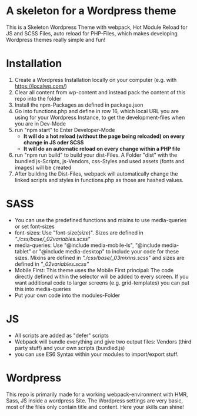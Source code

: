 # A skeleton for a Wordpress theme 
This is a Skeleton Wordpress Theme with webpack, Hot Module Reload for JS and SCSS Files, auto reload for PHP-Files, which makes developing Wordpress themes really simple and fun!

# Installation
1. Create a Wordpress Installation locally on your computer (e.g. with https://localwp.com/)
2. Clear all content from wp-content and instead pack the content of this repo into the folder
3. Install the npm-Packages as defined in package.json
4. Go into functions.php and define in row 16, which local URL you are using for your Wordpress Instance, to get the development-files when you are in Dev-Mode
5. run "npm start" to Enter Developer-Mode
   - **It will do a hot reload (without the page being reloaded) on every change in JS oder SCSS**
   - **It will do an automatic reload on every change within a PHP file**
6. run "npm run build" to build your dist-Files. A Folder "dist" with the bundled js-Scripts, js-Vendors, css-Styles and used assets (fonts and images) will be created
7. After building the Dist-Files, webpack will automatically change the linked scripts and styles in functions.php as those are hashed values.

# SASS
- You can use the predefined functions and mixins to use media-queries or set font-sizes
- font-sizes: Use "font-size(*size*)". Sizes are defined in *"./css/base/_02variables.scss"*
- media-queries: Use "@include media-mobile-ls", "@include media-tablet" or "@include media-desktop" to include your code for these sizes. Mixins are defined in *"./css/base/_03mixins.scss"* and sizes are defined in *"_02variables.scss"*
- Mobile First: This theme uses the Mobile First principal: The code directly defined within the selector will be added to every screen. If you want additional code to larger screens (e.g. grid-templates) you can put this into media-queries
- Put your own code into the modules-Folder

# JS
- All scripts are added as "defer" scripts
- Webpack will bundle everything and give two output files: Vendors (third party stuff) and your own scripts (bundled.js)
- you can use ES6 Syntax within your modules to import/export stuff.

# Wordpress
This repo is primarily made for a working webpack-environment with HMR, Sass, JS inside a wordpress Site. The Wordpress settings are very basic, most of the files only contain title and content. Here your skills can shine!

